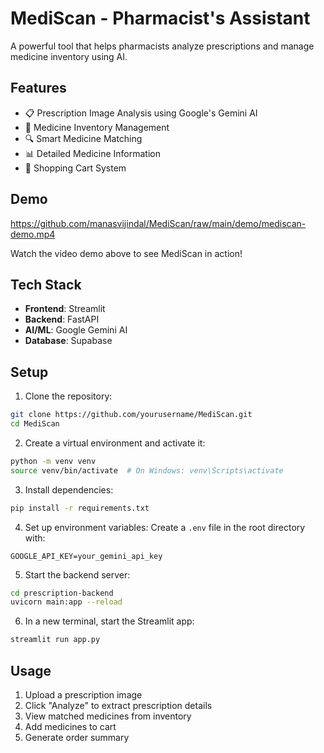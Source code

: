 # MediScan - Pharmacist's Assistant

A powerful tool that helps pharmacists analyze prescriptions and manage medicine inventory using AI.

## Features

* 📋 Prescription Image Analysis using Google's Gemini AI
* 💊 Medicine Inventory Management
* 🔍 Smart Medicine Matching
* 📊 Detailed Medicine Information
* 🛒 Shopping Cart System

## Demo

https://github.com/manasvijindal/MediScan/raw/main/demo/mediscan-demo.mp4

Watch the video demo above to see MediScan in action! 

## Tech Stack

- **Frontend**: Streamlit
- **Backend**: FastAPI
- **AI/ML**: Google Gemini AI
- **Database**: Supabase

## Setup

1. Clone the repository:
```bash
git clone https://github.com/yourusername/MediScan.git
cd MediScan
```

2. Create a virtual environment and activate it:
```bash
python -m venv venv
source venv/bin/activate  # On Windows: venv\Scripts\activate
```

3. Install dependencies:
```bash
pip install -r requirements.txt
```

4. Set up environment variables:
Create a `.env` file in the root directory with:
```
GOOGLE_API_KEY=your_gemini_api_key
```

5. Start the backend server:
```bash
cd prescription-backend
uvicorn main:app --reload
```

6. In a new terminal, start the Streamlit app:
```bash
streamlit run app.py
```

## Usage

1. Upload a prescription image
2. Click "Analyze" to extract prescription details
3. View matched medicines from inventory
4. Add medicines to cart
5. Generate order summary
